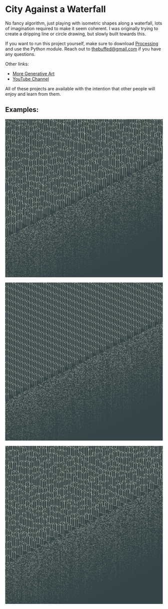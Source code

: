 # City Against a Waterfall

No fancy algorithm, just playing with isometric shapes along a waterfall, lots of imagination required to make it seem coherent. I was originally trying to create a dripping line or circle drawing, but slowly built towards this.

If you want to run this project yourself, make sure to download [Processing](https://www.processing.org) and use the Python module. Reach out to thebuffed@gmail.com if you have any questions.

Other links:
- [More Generative Art](https://github.com/erdavids/Generative-Art)
- [YouTube Channel](https://www.youtube.com/channel/UCUrmX3SvpPerq-KAfGBrgGQ)

All of these projects are available with the intention that other people will enjoy and learn from them. 

## Examples:

<p align="center"><img src="https://github.com/erdavids/City-Waterfall/blob/master/Examples/City/54643.png"></p>
<p align="center"><img src="https://github.com/erdavids/City-Waterfall/blob/master/Examples/City/14563.png"></p>
<p align="center"><img src="https://github.com/erdavids/City-Waterfall/blob/master/Examples/City/40661.png"></p>
